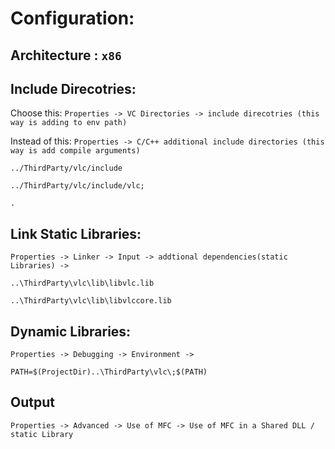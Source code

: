 # Configuration:

## Architecture : `x86`

## Include Direcotries:

Choose this: `Properties -> VC Directories -> include direcotries (this way is adding to env path)`

Instead of this: `Properties -> C/C++ additional include directories (this way is add compile arguments)`

`../ThirdParty/vlc/include`

`../ThirdParty/vlc/include/vlc;`

`.`

## Link Static Libraries:

`Properties -> Linker -> Input -> addtional dependencies(static Libraries) ->`

`..\ThirdParty\vlc\lib\libvlc.lib`

`..\ThirdParty\vlc\lib\libvlccore.lib`

## Dynamic Libraries:

`Properties -> Debugging -> Environment ->`

`PATH=$(ProjectDir)..\ThirdParty\vlc\;$(PATH)`

## Output

`Properties -> Advanced -> Use of MFC -> Use of MFC in a Shared DLL / static Library`